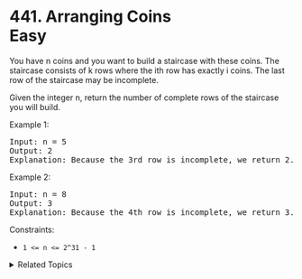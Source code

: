 # 441. Arranging Coins<br> Easy

You have n coins and you want to build a staircase with these coins. The staircase consists of k rows where the ith row has exactly i coins. The last row of the staircase may be incomplete.

Given the integer n, return the number of complete rows of the staircase you will build.

Example 1:

<pre>
Input: n = 5
Output: 2
Explanation: Because the 3rd row is incomplete, we return 2.
</pre>

Example 2:

<pre>
Input: n = 8
Output: 3
Explanation: Because the 4th row is incomplete, we return 3.
</pre>

Constraints:

- `1 <= n <= 2^31 - 1`

<details>

<summary> Related Topics </summary>

-   `Binary Search`
-   `Math`

</details>